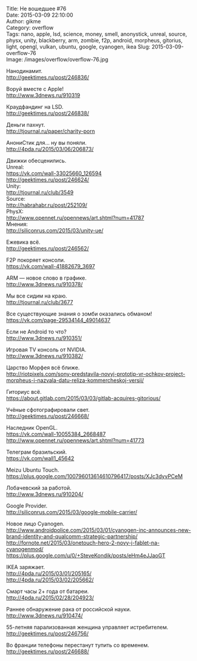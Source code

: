 Title: Не вошедшее #76  
Date: 2015-03-09 22:10:00  
Author: gikme  
Category: overflow  
Tags: nano, apple, lsd, science, money, smell, anonystick, unreal, source, physx, unity, blackberry, arm, zombie, f2p, android, morpheus, gitorius, light, opengl, vulkan, ubuntu, google, cyanogen, ikea
Slug: 2015-03-09-overflow-76  
Image: /images/overflow/overflow-76.jpg

Нанодинамит.  
<http://geektimes.ru/post/246836/>

Воруй вместе с Apple!  
<http://www.3dnews.ru/910319>

Краудфандинг на LSD.  
<http://geektimes.ru/post/246838/>

Деньги пахнут.  
<http://tjournal.ru/paper/charity-porn>

АнониСтик для… ну вы поняли.  
<http://4pda.ru/2015/03/06/206873/>

Движки обесценились.  
Unreal:  
<https://vk.com/wall-33025660_126594>  
<http://geektimes.ru/post/246624/>  
Unity:   
<http://tjournal.ru/club/3549>  
Source:  
<http://habrahabr.ru/post/252109/>  
PhysX:  
<http://www.opennet.ru/opennews/art.shtml?num=41787>  
Мнения:  
<http://siliconrus.com/2015/03/unity-ue/>

Ежевика всё.  
<http://geektimes.ru/post/246562/>

F2P покоряет консоли.  
<https://vk.com/wall-41882679_3697>

ARM — новое слово в графике.  
<http://www.3dnews.ru/910378/>

Мы все сидим на краю.  
<http://tjournal.ru/club/3677>

Все существующие знания о зомби оказались обманом!  
<https://vk.com/page-29534144_49014637>

Если не Android то что?  
<http://www.3dnews.ru/910351/>

Игровая TV консоль от NVIDIA.  
<http://www.3dnews.ru/910382/>

Царство Морфея всё ближе.  
<http://riotpixels.com/sony-predstavila-novyj-prototip-vr-ochkov-project-morpheus-i-nazvala-datu-reliza-kommercheskoj-versii/>

Гиториус всё.  
<https://about.gitlab.com/2015/03/03/gitlab-acquires-gitorious/>

Учёные сфотографировали свет.  
<http://geektimes.ru/post/246668/>

Наследник OpenGL.  
<https://vk.com/wall-10055384_2668487>  
<http://www.opennet.ru/opennews/art.shtml?num=41773>

Телеграм бразильский.  
<https://vk.com/wall1_45642>

Meizu Ubuntu Touch.  
<https://plus.google.com/100796013614610796417/posts/XJc3dyvPCeM>

Лобачевский за работой.  
<http://www.3dnews.ru/910204/>

Google Provider.  
<http://siliconrus.com/2015/03/google-mobile-carrier/>

Новое лицо Cyanogen.  
<http://www.androidpolice.com/2015/03/01/cyanogen-inc-announces-new-brand-identity-and-qualcomm-strategic-partnership/>  
<http://fornote.net/2015/03/onetouch-hero-2-novy-j-fablet-na-cyanogenmod/>  
<https://plus.google.com/u/0/+SteveKondik/posts/eHm4eJJaoGT>

IKEA заряжает.  
<http://4pda.ru/2015/03/01/205165/>  
<http://4pda.ru/2015/03/02/205662/>

Смарт часы 2+ года от батареи.  
<http://4pda.ru/2015/02/28/204923/>

Раннее обнаружение рака от российской науки.  
<http://www.3dnews.ru/910474/>

55-летняя парализованная женщина управляет истребителем.  
<http://geektimes.ru/post/246756/>

Во франции телефоны перестанут тупить со временем.  
<http://geektimes.ru/post/246688/>
